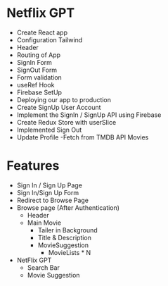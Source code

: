 # Netflix GPT

- Create React app
- Configuration Tailwind
- Header
- Routing of App
- SignIn Form
- SignOut Form
- Form validation
- useRef Hook
- Firebase SetUp
- Deploying our app to production
- Create SignUp User Account
- Implement the SignIn / SignUp API using Firebase
- Create Redux Store with userSlice
- Implemented Sign Out
- Update Profile
  -Fetch from TMDB API Movies

# Features

- Sign In / Sign Up Page
- Sign In/Sign Up Form
- Redirect to Browse Page
- Browse page (After Authentication)
  - Header
  - Main Movie
    - Tailer in Background
    - Title & Description
    - MovieSuggestion
      - MovieLists \* N
- NetFlix GPT
  - Search Bar
  - Movie Suggestion

